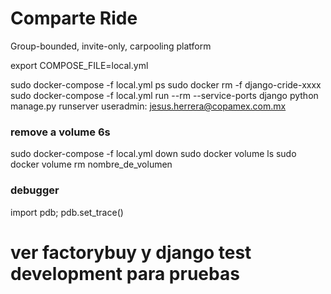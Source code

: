 Comparte Ride
=============

Group-bounded, invite-only, carpooling platform

export COMPOSE_FILE=local.yml
	
sudo docker-compose -f local.yml ps
sudo docker rm -f django-cride-xxxx
sudo docker-compose -f local.yml run --rm --service-ports django python manage.py runserver
useradmin: jesus.herrera@copamex.com.mx


### remove a volume 6s
sudo docker-compose -f local.yml down
sudo docker volume ls
sudo docker volume rm nombre_de_volumen

### debugger
import pdb; pdb.set_trace()

# ver factorybuy y django  test development para pruebas

